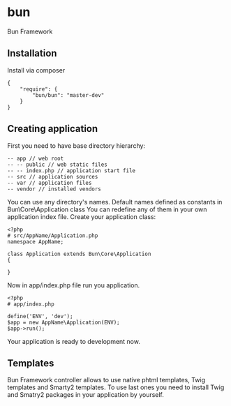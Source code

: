 bun
===

Bun Framework

## Installation
Install via composer

    {
        "require": {
            "bun/bun": "master-dev"
        }
    }

## Creating application
First you need to have base directory hierarchy:

    -- app // web root
    -- -- public // web static files
    -- -- index.php // application start file
    -- src // application sources
    -- var // application files
    -- vendor // installed vendors

You can use any directory's names. Default names defined as constants in Bun\\Core\\Application class
You can redefine any of them in your own application index file. Create your application class:

    <?php
    # src/AppName/Application.php
    namespace AppName;

    class Application extends Bun\Core\Application
    {

    }

Now in app/index.php file run you application.

    <?php
    # app/index.php

    define('ENV', 'dev');
    $app = new AppName\Application(ENV);
    $app->run();

Your application is ready to development now.

## Templates
Bun Framework controller allows to use native phtml templates, Twig templates and Smarty2 templates. To use last ones you need to install Twig and Smatry2 packages in your application by yourself.